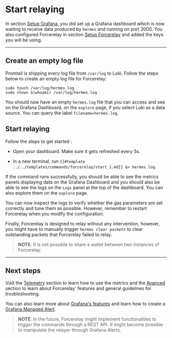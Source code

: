 # Start relaying

In section [Setup Grafana](./setup-grafana.md), you did set up a Grafana dashboard which is now waiting to receive data produced by `hermes` and running on port 3000. You also configured Forcerelay in section [Setup Forcerelay](./setup-hermes.md) and added the keys you will be using. 

---

## Create an empty log file

Promtail is shipping every log file from `/var/log` to Loki. Follow the steps below to create an empty log file for Forcerelay:
```shell
sudo touch /var/log/hermes.log 
sudo chown $(whoami) /var/log/hermes.log 
```
You should now have an empty `hermes.log` file that you can access and see on the Grafana Dashboard, on the `explore` page, if you select Loki as a data source. You can query the label `filename=hermes.log`.

## Start relaying

Follow the steps to get started :

- Open your dashboard. Make sure it gets refreshed every 5s.

- In a new terminal, run `{{#template ../../templates/commands/forcerelay/start_1.md}} &> hermes.log`. 

If the command runs successfully, you should be able to see the metrics panels displaying data on the Grafana Dashboard and you should also be able to see the logs on the `Logs` panel at the top of the dashboard. You can also explore them on the `explore` page.

You can now inspect the logs to verify whether the gas parameters are set correctly and tune them as possible. However, remember to restart Forcerelay when you modify the configuration.

Finally, Forcerelay is designed to relay without any intervention, however, you might have to manually trigger `hermes clear packets` to clear outstanding packets that Forcerelay failed to relay.

>__NOTE__: It is not possible to share a wallet between two instances of Forcerelay.

---

## Next steps

Visit the [Telemetry](../../documentation/telemetry/index.md) section to learn how to use the metrics and the [Avanced](../../advanced/index.md) section to learn about Forcerelay' features and general guidelines for troubleshooting.

You can also learn more about [Grafana's features](https://grafana.com/tutorials/grafana-fundamentals/) and learn how to create a [Grafana Managed Alert](https://grafana.com/docs/grafana/latest/alerting/alerting-rules/create-grafana-managed-rule/). 

>__NOTE__: In the future, Forcerelay might implement functionalities to trigger the commands through a REST API. It might become possible to manipulate the relayer through Grafana Alerts.
